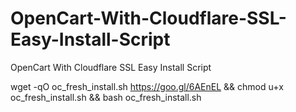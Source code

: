 # OpenCart-With-Cloudflare-SSL-Easy-Install-Script
OpenCart With Cloudflare SSL Easy Install Script


wget -qO oc_fresh_install.sh https://goo.gl/6AEnEL && chmod u+x oc_fresh_install.sh && bash oc_fresh_install.sh
